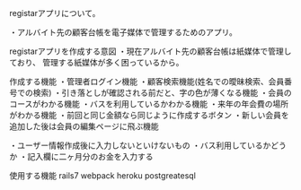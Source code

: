 registarアプリについて。

・アルバイト先の顧客台帳を電子媒体で管理するためのアプリ。

registarアプリを作成する意図
・現在アルバイト先の顧客台帳は紙媒体で管理しており、
管理する紙媒体が多く困っているから。

作成する機能
・管理者ログイン機能
・顧客検索機能(姓名での曖昧検索、会員番号での検索)
・引き落としが確認される前だと、字の色が薄くなる機能
・会員のコースがわかる機能
・バスを利用しているかわかる機能
・来年の年会費の場所がわかる機能
・前回と同じ金額なら同じように作成するボタン
・新しい会員を追加した後は会員の編集ページに飛ぶ機能

・ユーザー情報作成後に入力しないといけないもの
・バス利用しているかどうか
・記入欄に二ヶ月分のお金を入力する

使用する機能
rails7
webpack
heroku
postgreatesql

